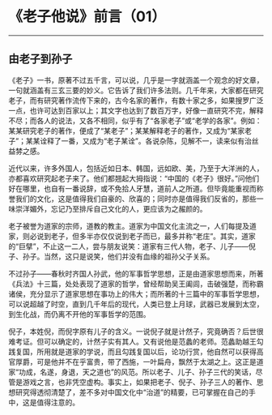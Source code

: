 # 《老子他说》前言（01）

------

## 由老子到孙子

《老子》一书，原著不过五千言，可以说，几乎是一字就涵盖一个观念的好文章，一句就涵盖有三玄三要的妙义。它告诉了我们许多法则。几千年来，大家都在研究老子，而有研究著作流传下来的，古今名家的著作，有数十家之多，如果搜罗广泛一点，也许可达到百家以上；其文字也达到了数百万字，好像一直研究不完，解释不尽；而各人的说法，又各不相同，似乎有了“各家老子”或“老学的各家”。例如：某某研究老子的著作，便成了“某老子”；某某解释老子的著作，又成为“某家老子”；某某诠释了一番，又成为“老子某诠”。各说杂陈，见解不一，读来似有治丝益棼之感。

近代以来，许多外国人，包括近如日本、韩国，远如欧、美，乃至于大洋洲的人，亦都喜欢研究起老子来了。他们都翘起大拇指说：“中国的《老子》很好。”问他们好在哪里，也自有一番说辞，或不免拾人牙慧，道前人之所道。但毕竟能重视而称誉我们的文化，这是值得我们自豪的、欣喜的；同时亦是值得我们反省的，那些一味崇洋媚外，忘记乃至排斥自己文化的人，更应该为之赧颜的。

老子被誉为道家的宗师，道教的教主。道家为中国文化主流之一，人们每提及道家，则必说到老子，但多半亦仅仅说到老子而已，最多并称“老庄”。其实，道家的“巨擘”，不止这一二人，尝与朋友说笑：道家有三代人物，老子、儿子——倪子、孙子。当然，这只是说笑，他们并没有血缘的祖孙父子关系。

不过孙子——春秋时齐国人孙武，他的军事哲学思想，正是由道家思想而来，所著《兵法》十三篇，处处表现了道家的哲学，曾经帮助吴王阖闾，击破强楚，而称霸诸侯，充分显示了道家思想在事功上的伟大；而所著的十三篇中的军事哲学思想，可以说超越了时空，直到几千年后的现代，人类已登上月球，武器已发展到太空，到生化战，而仍离不开他的军事哲学的范围。

倪子，本姓倪，而倪字原有儿子的含义。一说倪子就是计然子，究竟确否？后世很难考证。但可以确定的，计然子实有其人。又有说他是范蠡的老师。范蠡助越王勾践复国，所用就是道家的学说，而且勾践复国以后，论功行赏，他自然可以获得高官厚爵，可是他并不在乎富贵，带了西施，一叶扁舟，飘然于太湖之上。这正是道家“功成，名遂，身退，天之道也”的风范。所以老子、儿子、孙子三代的笑话，尽管是游戏之言，也非凭空虚构。事实上，如果把老子、倪子、孙子三人的著作、思想研究得透彻清楚了，差不多对中国文化中“治道”的精要，已可掌握在自己的手中，这是值得注意的。